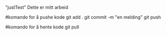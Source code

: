 "justTest" 
Dette er mitt arbeid

#komando for å pushe kode
git add . 
git commit -m "en melding"
git push

#komando for å hente kode
git pull
